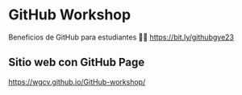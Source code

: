 # GitHub Workshop
Beneficios de GitHub para estudiantes 🐙🎁
https://bit.ly/githubgye23

## Sitio web con GitHub Page
https://wgcv.github.io/GitHub-workshop/
